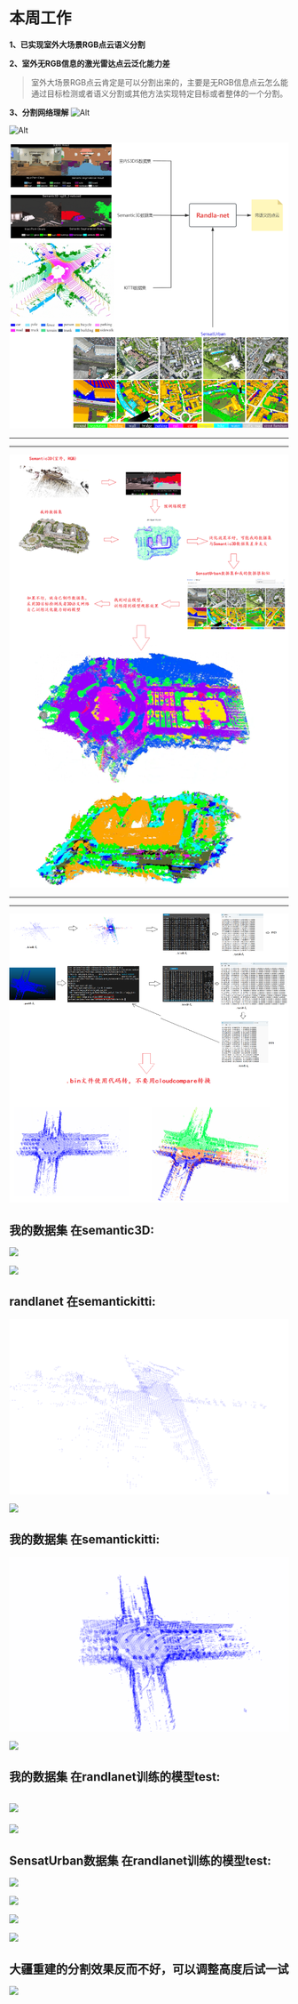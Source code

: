 # 本周工作
**1、已实现室外大场景RGB点云语义分割**

**2、室外无RGB信息的激光雷达点云泛化能力差**

> 室外大场景RGB点云肯定是可以分割出来的，主要是无RGB信息点云怎么能通过目标检测或者语义分割或其他方法实现特定目标或者整体的一个分割。

**3、分割网络理解**
![Alt](https://img-blog.csdnimg.cn/fe9a43c9d0404664b7fefe28951edb9d.png#pic_center)

![Alt](https://img-blog.csdnimg.cn/fe9a43c9d0404664b7fefe28951edb9d.png)


![](https://github.com/Darren-pty/Research/blob/main/Learning%20of%20way/Semester/picture/76.png)

---
---
![](https://github.com/Darren-pty/Research/blob/main/Learning%20of%20way/Semester/picture/75.png)

--- 
--- 

![](https://github.com/Darren-pty/Research/blob/main/Learning%20of%20way/Semester/picture/77.png)


## 我的数据集 在semantic3D:
![](https://github.com/Darren-pty/Research/blob/main/Learning%20of%20way/Semester/picture/21.gif)

![](https://github.com/Darren-pty/Research/blob/main/Learning%20of%20way/Semester/picture/22.gif)


## randlanet 在semantickitti:
![](https://github.com/Darren-pty/Research/blob/main/Learning%20of%20way/Semester/picture/19.gif)

![](https://github.com/Darren-pty/Research/blob/main/Learning%20of%20way/Semester/picture/20.gif)


## 我的数据集 在semantickitti:
![](https://github.com/Darren-pty/Research/blob/main/Learning%20of%20way/Semester/picture/17.gif)

![](https://github.com/Darren-pty/Research/blob/main/Learning%20of%20way/Semester/picture/18.gif)



## 我的数据集 在randlanet训练的模型test:

![](https://github.com/Darren-pty/Research/blob/main/Learning%20of%20way/Semester/picture/23.gif)
--- 
![](https://github.com/Darren-pty/Research/blob/main/Learning%20of%20way/Semester/picture/24.gif)



## SensatUrban数据集 在randlanet训练的模型test:

![](https://github.com/Darren-pty/Research/blob/main/Learning%20of%20way/Semester/picture/25.gif)

![](https://github.com/Darren-pty/Research/blob/main/Learning%20of%20way/Semester/picture/26.gif)

![](https://github.com/Darren-pty/Research/blob/main/Learning%20of%20way/Semester/picture/27.gif)

![](https://github.com/Darren-pty/Research/blob/main/Learning%20of%20way/Semester/picture/28.gif)


## 大疆重建的分割效果反而不好，可以调整高度后试一试

![](https://github.com/Darren-pty/Research/blob/main/Learning%20of%20way/Semester/picture/0000.png)



